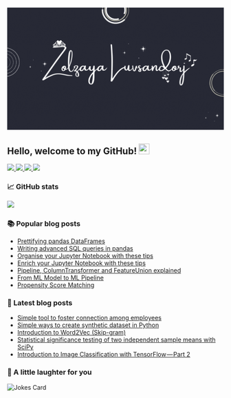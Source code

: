 ![](https://raw.githubusercontent.com/zluvsand/zluvsand/master/banner.gif)

## Hello, welcome to my GitHub! <img src="https://raw.githubusercontent.com/zluvsand/zluvsand/master/wave.gif" height="25px" width="25px">

<a href="https://medium.com/@zluvsand">
    <img src="https://img.shields.io/badge/MEDIUM-12100E?logo=medium&color=fe6e95&logoColor=white" />
</a>
<a href="https://www.linkedin.com/in/zluvsand/">
    <img src="https://img.shields.io/badge/LINKEDIN-12100E?logo=linkedin&color=282A36&logoColor=white" />
</a>
<a href="https://zluvsand.github.io/">
    <img src="https://img.shields.io/badge/WEBSITE-12100E?logo=html5&color=fe6e95&logoColor=white" />
</a>
<a href="https://open.spotify.com/playlist/7KmIUNWrK8wEHfQcQfFrQ1?si=0e2d44043b5a40a4">
    <img src="https://img.shields.io/badge/SPOTIFY-12100E?logo=spotify&color=282A36&logoColor=white" />
</a>

### 📈 GitHub stats
<p><img src="https://github-readme-streak-stats.herokuapp.com/?user=zluvsand&theme=dracula"/></p>

### 📚 Popular blog posts
- [Prettifying pandas DataFrames](https://towardsdatascience.com/prettifying-pandas-dataframes-75c1a1a6877d)
- [Writing advanced SQL queries in pandas](https://towardsdatascience.com/writing-advanced-sql-queries-in-pandas-1dc494a17afe)
- [Organise your Jupyter Notebook with these tips](https://towardsdatascience.com/organise-your-jupyter-notebook-with-these-tips-d164d5dcd51f)
- [Enrich your Jupyter Notebook with these tips](https://towardsdatascience.com/enrich-your-jupyter-notebook-with-these-tips-55c8ead25255)
- [Pipeline, ColumnTransformer and FeatureUnion explained](https://towardsdatascience.com/pipeline-columntransformer-and-featureunion-explained-f5491f815f)
- [From ML Model to ML Pipeline](https://medium.com/towards-data-science/from-ml-model-to-ml-pipeline-9f95c32c6512)
- [Propensity Score Matching](https://medium.com/towards-data-science/propensity-score-matching-a0d373863eec)


### 📂 Latest blog posts
<!-- BLOG-POST-LIST:START -->
- [Simple tool to foster connection among employees](https://towardsdatascience.com/simple-tool-to-foster-connection-among-employees-82ef5c1353f5?source=rss-5bca2b935223------2)
- [Simple ways to create synthetic dataset in Python](https://towardsdatascience.com/simple-ways-to-create-synthetic-dataset-in-python-76a8e9a2f35c?source=rss-5bca2b935223------2)
- [Introduction to Word2Vec &lpar;Skip-gram&rpar;](https://towardsdatascience.com/introduction-to-word2vec-skip-gram-cb3e9533bcf1?source=rss-5bca2b935223------2)
- [Statistical significance testing of two independent sample means with SciPy](https://towardsdatascience.com/statistical-significance-testing-of-two-independent-sample-means-with-scipy-638cb834b4d1?source=rss-5bca2b935223------2)
- [Introduction to Image Classification with TensorFlow — Part 2](https://towardsdatascience.com/introduction-to-image-classification-with-tensorflow-part-2-219cf37aceef?source=rss-5bca2b935223------2)
<!-- BLOG-POST-LIST:END -->

### 🙊 A little laughter for you
![Jokes Card](https://readme-jokes.vercel.app/api?theme=dracula)

<!-- [![Header](https://raw.githubusercontent.com/zluvsand/zluvsand/master/header.png "Header")](https://medium.com/@zluvsand) -->
<!-- <img src="https://media.giphy.com/media/Cmr1OMJ2FN0B2/source.gif" width="280" height="auto" /></a> -->